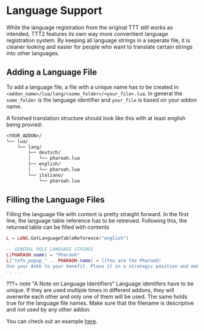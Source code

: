 # Language Support

While the language registration from the original TTT still works as intended, TTT2 features its own way more conventient language registration system. By keeping all language strings in a seperate file, it is cleaner looking and easier for people who want to translate certain strings into other languages.

## Adding a Language File

To add a language file, a file with a unique name has to be created in `<addon_name>/lua/lang/<some_folder>/<your_file>.lua`. In general the `some_folder` is the language identifier and `your_file` is based on your addon name.

A finished translation structure should look like this with at least english being provied:
```txt
<YOUR_ADDON>/
└── lua/
    └── lang/
        ├── deutsch/
        |   └── pharoah.lua
        ├── english/
        |   └── pharoah.lua
        └── italiano/
            └── pharoah.lua
```

## Filling the Language Files

Filling the language file with content is pretty straight forward. In the first line, the language table reference has to be retreived. Following this, the returned table can be filled with contents

```lua
L = LANG.GetLanguageTableReference("english")

-- GENERAL ROLE LANGUAGE STRINGS
L[PHARAOH.name] = "Pharaoh"
L["info_popup_" .. PHARAOH.name] = [[You are the Pharaoh!
Use your Ankh to your benefit. Place it in a strategic position and make sure it is protected!]]
-- ...

```
???+ note "A Note on Language Identifiers"
    Language identifers have to be unique. If they are used multiple times in different addons, they will overwrite each other and only one of them will be used. The same holds true for the language file names. Make sure that the filename is descriptive and not used by any other addon.

You can check out an example [here](https://github.com/TTT-2/ttt2-role_pha/tree/master/lua/lang).
